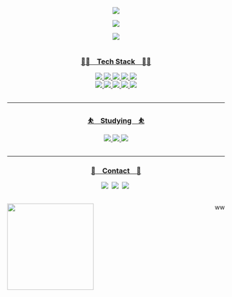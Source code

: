 
<!--
**Racconeee/Racconeee** is a ✨ _special_ ✨ repository because its `README.md` (this file) appears on your GitHub profile.

Here are some ideas to get you started:

- 🔭 I’m currently working on ...
- 🌱 I’m currently learning ...
- 👯 I’m looking to collaborate on ...
- 🤔 I’m looking for help with ...
- 💬 Ask me about ...
- 📫 How to reach me: ...
- 😄 Pronouns: ...
- ⚡ Fun fact: ...
-->



<div align=center> 
  <img src="https://capsule-render.vercel.app/api?type=transparent&fontColor=2EFE9A&text=👋Welcome%20to&fontSize=50&height=50" />
  <p>
    <a href="https://racconworld.com"><img src="https://capsule-render.vercel.app/api?type=transparent&fontColor=BFFF00&text=Racconworld.com&fontSize=30&height=30"/>
  </p>
  <a href="https://racconworld.com"><img src="https://capsule-render.vercel.app/api?type=transparent&fontColor=A9F5A9&text=개발자%20BackEnd-Github&fontSize=40&height=40" />
</div>
<br>

<h3 align="center"> 🏋️‍♀️ &nbsp&nbsp Tech Stack &nbsp&nbsp 🏋️‍♀️</h3>
<div align=center> 
  <img src="https://img.shields.io/badge/java-007396?style=for-the-badge&logo=java&logoColor=white">
  <img src="https://img.shields.io/badge/mysql-4479A1?style=for-the-badge&logo=mysql&logoColor=white">
  <img src="https://img.shields.io/badge/spring-6DB33F?style=for-the-badge&logo=spring&logoColor=white">
  <img src="https://img.shields.io/badge/springboot-6DB33F?style=for-the-badge&logo=springboot&logoColor=white">
  <img src="https://img.shields.io/badge/Docker-2496ED?style=for-the-badge&logo=Docker&logoColor=white"/>
</div>

<div align=center> 
  <img src="https://img.shields.io/badge/python-3776AB?style=for-the-badge&logo=python&logoColor=white">
  <img src="https://img.shields.io/badge/html5-E34F26?style=for-the-badge&logo=html5&logoColor=white">
  <img src="https://img.shields.io/badge/css-1572B6?style=for-the-badge&logo=css3&logoColor=white">
  <img src="https://img.shields.io/badge/javascript-F7DF1E?style=for-the-badge&logo=javascript&logoColor=black">
  <img src="https://img.shields.io/badge/git-F05032?style=for-the-badge&logo=git&logoColor=white">
</div>
<br>

<hr>
<h3 align="center">⛹️ &nbsp&nbsp Studying &nbsp&nbsp ⛹️</h3>
<div align=center> 
  <img src="https://img.shields.io/badge/mongoDB-47A248?style=for-the-badge&logo=MongoDB&logoColor=white">
  <img src="https://img.shields.io/badge/node.js-339933?style=for-the-badge&logo=Node.js&logoColor=white">
  <img src="https://img.shields.io/badge/express-000000?style=for-the-badge&logo=express&logoColor=white">
</div>
<br>

<hr>
<h3 align="center"> 🐳 &nbsp&nbsp Contact &nbsp&nbsp 🐳</h3>
<p align=center> 
  <a herf="노션링크 넣기"><img src="https://img.shields.io/badge/-Notion-000000">&nbsp
  <a herf="https://raccon.tistory.com/"><img src="https://img.shields.io/badge/-Tistory-D1B2FF">&nbsp
  <a herf="mailto:raccon6614@gmail.com"><img src="https://img.shields.io/badge/-Gmail-BDBDBD">&nbsp
</p>
<br>

<div align=right> 
  ww
  <img height=200 align="left"src="https://github-readme-stats.vercel.app/api/top-langs/?username=Racconeee&hide=c%23,powershell,Mathematica,Ruby,Objective-C,Objective-C%2b%2b,Cuda&title_color=61dafb&text_color=ffffff&icon_color=61dafb&bg_color=20232a&langs_count=8&layout=compact&border_color=61dafb&hide_border=true&size_weight=0.5&count_weight=0.5"/>
</div>
